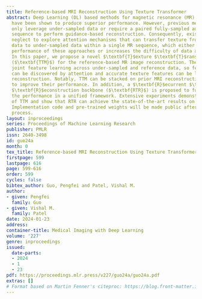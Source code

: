 ```yaml
---
title: Reference-based MRI Reconstruction Using Texture Transformer
abstract: Deep Learning (DL) based methods for magnetic resonance (MR) image reconstruction
  have been shown to produce superior performance. However, previous methods either
  only leverage under-sampled data or require a paired fully-sampled auxiliary MR
  sequence to perform guidance-based reconstruction. Consequently, existing approaches
  neglect to explore attention mechanisms that can transfer texture from reference
  data to under-sampled data within a single MR sequence, which either limits the
  performance of these approaches or increases the difficulty of data acquisition.
  In this paper, we propose a novel $\textbf{T}$exture $\textbf{T}$ransformer $\textbf{M}$odule
  ($\textbf{TTM}$) for the reference-based MR image reconstruction. The TTM facilitates
  joint feature learning across under-sampled and reference data, so feature correspondences
  can be discovered by attention and accurate texture features can be leveraged during
  reconstruction. Notably, TTM can be stacked on prior MRI reconstruction methods
  to improve their performance. In addition, a $\textbf{R}$ecurrent $\textbf{T}$ransformer
  $\textbf{R}$econstruction backbone ($\textbf{RTR}$) is proposed to further improve
  the performance in a unified framework. Extensive experiments demonstrate the effectiveness
  of TTM and show that RTR can achieve the state-of-the-art results on multiple datasets.
  Implementation code and pre-trained weights will be made public after the review
  process.
layout: inproceedings
series: Proceedings of Machine Learning Research
publisher: PMLR
issn: 2640-3498
id: guo24a
month: 0
tex_title: Reference-based MRI Reconstruction Using Texture Transformer
firstpage: 599
lastpage: 616
page: 599-616
order: 599
cycles: false
bibtex_author: Guo, Pengfei and Patel, Vishal M.
author:
- given: Pengfei
  family: Guo
- given: Vishal M.
  family: Patel
date: 2024-01-23
address:
container-title: Medical Imaging with Deep Learning
volume: '227'
genre: inproceedings
issued:
  date-parts:
  - 2024
  - 1
  - 23
pdf: https://proceedings.mlr.press/v227/guo24a/guo24a.pdf
extras: []
# Format based on Martin Fenner's citeproc: https://blog.front-matter.io/posts/citeproc-yaml-for-bibliographies/
---
```

